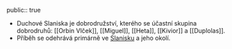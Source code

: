 public:: true

- Duchové Slaniska je dobrodružství, kterého se účastní skupina dobrodruhů: [[Orbin Vlček]], [[Miguel]], [[Heta]], [[Kivior]] a [[Duplolas]].
- Příběh se odehrává primárně ve [Slanisku](Slanisko) a jeho okolí.